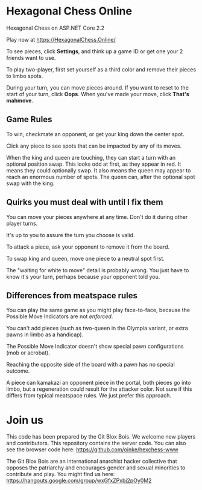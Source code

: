 # Hexagonal Chess Online

Hexagonal Chess on ASP.NET Core 2.2

Play now at https://HexagonalChess.Online/

To see pieces, click **Settings**, and think up a game ID or get one your 2 friends want to use. 

To play two-player, first set yourself as a third color and remove their pieces to limbo spots.

During your turn, you can move pieces around. If you want to reset to the start of your turn,
click **Oops**. When you've made your move, click **That's mahmove**.

## Game Rules

To win, checkmate an opponent, or get your king down the center spot.

Click any piece to see spots that can be impacted by any of its moves.

When the king and queen are touching, they can start a turn with an optional position swap.
This looks odd at first, as they appear in red. It means they could optionally swap.
It also means the queen may appear to reach an enormous number of spots. 
The queen can, after the optional spot swap with the king. 

## Quirks you must deal with until I fix them

You can move your pieces anywhere at any time. Don't do it during other player turns.

It's up to you to assure the turn you choose is valid.

To attack a piece, ask your opponent to remove it from the board.

To swap king and queen, move one piece to a neutral spot first.

The "waiting for white to move" detail is probably wrong. You just have to know it's your turn, perhaps because your opponent told you.

## Differences from meatspace rules

You can play the same game as you might play face-to-face, because the Possible Move Indicators are not _enforced_.

You can't add pieces (such as two-queen in the Olympia variant, or extra pawns in limbo as a handicap).

The Possible Move Indicator doesn't show special pawn configurations (mob or acrobat). 

Reaching the opposite side of the board with a pawn has no special outcome.

A piece can kamakazi an opponent piece in the portal, both pieces go into limbo, but a regeneration could result for the attacker color. Not sure if this differs from typical meatspace rules. We just prefer this approach.

# Join us

This code has been prepared by the Git Blox Bois. We welcome new players and contributors. 
This repository contains the server code. You can also see the browser code here:
https://github.com/oinke/hexchess-www

The Git Blox Bois are an international anarchist hacker collective that opposes the patriarchy
and encourages gender and sexual minorities to contribute and play. You might find us here:
https://hangouts.google.com/group/wxGfxZPxbj2pOy0M2
